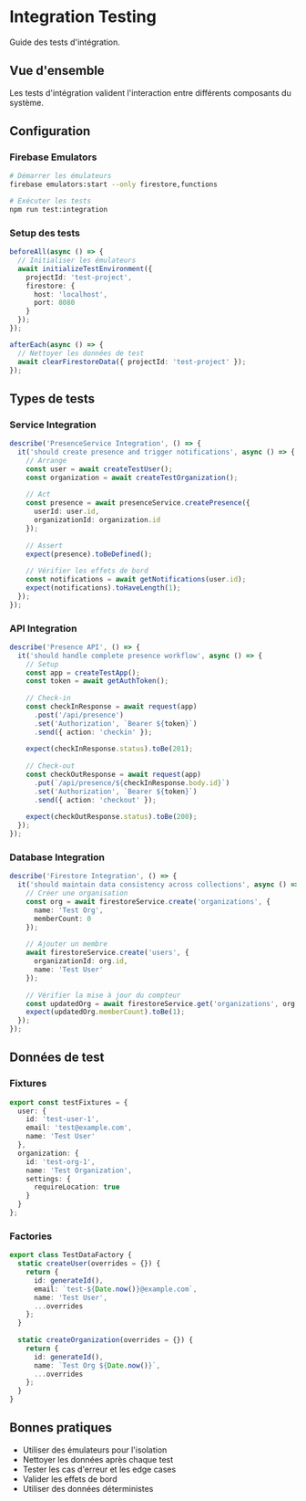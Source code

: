 # Integration Testing

Guide des tests d'intégration.

## Vue d'ensemble

Les tests d'intégration valident l'interaction entre différents composants du système.

## Configuration

### Firebase Emulators
```bash
# Démarrer les émulateurs
firebase emulators:start --only firestore,functions

# Exécuter les tests
npm run test:integration
```

### Setup des tests
```typescript
beforeAll(async () => {
  // Initialiser les émulateurs
  await initializeTestEnvironment({
    projectId: 'test-project',
    firestore: {
      host: 'localhost',
      port: 8080
    }
  });
});

afterEach(async () => {
  // Nettoyer les données de test
  await clearFirestoreData({ projectId: 'test-project' });
});
```

## Types de tests

### Service Integration
```typescript
describe('PresenceService Integration', () => {
  it('should create presence and trigger notifications', async () => {
    // Arrange
    const user = await createTestUser();
    const organization = await createTestOrganization();
    
    // Act
    const presence = await presenceService.createPresence({
      userId: user.id,
      organizationId: organization.id
    });
    
    // Assert
    expect(presence).toBeDefined();
    
    // Vérifier les effets de bord
    const notifications = await getNotifications(user.id);
    expect(notifications).toHaveLength(1);
  });
});
```

### API Integration
```typescript
describe('Presence API', () => {
  it('should handle complete presence workflow', async () => {
    // Setup
    const app = createTestApp();
    const token = await getAuthToken();
    
    // Check-in
    const checkInResponse = await request(app)
      .post('/api/presence')
      .set('Authorization', `Bearer ${token}`)
      .send({ action: 'checkin' });
    
    expect(checkInResponse.status).toBe(201);
    
    // Check-out
    const checkOutResponse = await request(app)
      .put(`/api/presence/${checkInResponse.body.id}`)
      .set('Authorization', `Bearer ${token}`)
      .send({ action: 'checkout' });
    
    expect(checkOutResponse.status).toBe(200);
  });
});
```

### Database Integration
```typescript
describe('Firestore Integration', () => {
  it('should maintain data consistency across collections', async () => {
    // Créer une organisation
    const org = await firestoreService.create('organizations', {
      name: 'Test Org',
      memberCount: 0
    });
    
    // Ajouter un membre
    await firestoreService.create('users', {
      organizationId: org.id,
      name: 'Test User'
    });
    
    // Vérifier la mise à jour du compteur
    const updatedOrg = await firestoreService.get('organizations', org.id);
    expect(updatedOrg.memberCount).toBe(1);
  });
});
```

## Données de test

### Fixtures
```typescript
export const testFixtures = {
  user: {
    id: 'test-user-1',
    email: 'test@example.com',
    name: 'Test User'
  },
  organization: {
    id: 'test-org-1',
    name: 'Test Organization',
    settings: {
      requireLocation: true
    }
  }
};
```

### Factories
```typescript
export class TestDataFactory {
  static createUser(overrides = {}) {
    return {
      id: generateId(),
      email: `test-${Date.now()}@example.com`,
      name: 'Test User',
      ...overrides
    };
  }
  
  static createOrganization(overrides = {}) {
    return {
      id: generateId(),
      name: `Test Org ${Date.now()}`,
      ...overrides
    };
  }
}
```

## Bonnes pratiques

- Utiliser des émulateurs pour l'isolation
- Nettoyer les données après chaque test
- Tester les cas d'erreur et les edge cases
- Valider les effets de bord
- Utiliser des données déterministes